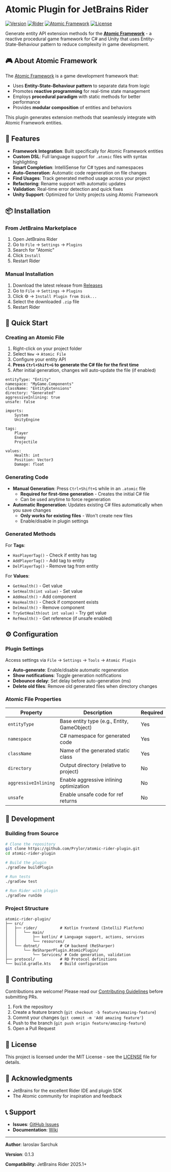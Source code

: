 # Atomic Plugin for JetBrains Rider

[![Version](https://img.shields.io/badge/version-0.1.3-blue.svg)](https://github.com/Prylor/atomic-rider-plugin)
[![Rider](https://img.shields.io/badge/Rider-2025.1-orange.svg)](https://www.jetbrains.com/rider/)
[![Atomic Framework](https://img.shields.io/badge/Atomic%20Framework-Compatible-brightgreen.svg)](https://github.com/StarKRE22/Atomic)
[![License](https://img.shields.io/badge/license-MIT-green.svg)](LICENSE)

Generate entity API extension methods for the [**Atomic Framework**](https://github.com/StarKRE22/Atomic) - a reactive procedural game framework for C# and Unity that uses Entity-State-Behaviour pattern to reduce complexity in game development.

## 🎮 About Atomic Framework

The [Atomic Framework](https://github.com/StarKRE22/Atomic) is a game development framework that:
- Uses **Entity-State-Behaviour pattern** to separate data from logic
- Promotes **reactive programming** for real-time state management
- Employs **procedural paradigm** with static methods for better performance
- Provides **modular composition** of entities and behaviors

This plugin generates extension methods that seamlessly integrate with Atomic Framework entities.

## 🚀 Features

- **Framework Integration**: Built specifically for Atomic Framework entities
- **Custom DSL**: Full language support for `.atomic` files with syntax highlighting
- **Smart Completion**: IntelliSense for C# types and namespaces
- **Auto-Generation**: Automatic code regeneration on file changes
- **Find Usages**: Track generated method usage across your project
- **Refactoring**: Rename support with automatic updates
- **Validation**: Real-time error detection and quick fixes
- **Unity Support**: Optimized for Unity projects using Atomic Framework

## 📦 Installation

### From JetBrains Marketplace
1. Open JetBrains Rider
2. Go to `File` → `Settings` → `Plugins`
3. Search for "Atomic"
4. Click `Install`
5. Restart Rider

### Manual Installation
1. Download the latest release from [Releases](https://github.com/Prylor/atomic-rider-plugin/releases)
2. Go to `File` → `Settings` → `Plugins`
3. Click ⚙️ → `Install Plugin from Disk...`
4. Select the downloaded `.zip` file
5. Restart Rider

## 🎯 Quick Start

### Creating an Atomic File

1. Right-click on your project folder
2. Select `New` → `Atomic File`
3. Configure your entity API
4. **Press `Ctrl+Shift+G` to generate the C# file for the first time**
5. After initial generation, changes will auto-update the file (if enabled)

```atomic
entityType: "Entity"
namespace: "MyGame.Components"
className: "EntityExtensions"
directory: "Generated"
aggressiveInlining: true
unsafe: false

imports:
    System
    UnityEngine

tags:
    Player
    Enemy
    Projectile

values:
    Health: int
    Position: Vector3
    Damage: float
```

### Generating Code

- **Manual Generation**: Press `Ctrl+Shift+G` while in an `.atomic` file
  - **Required for first-time generation** - Creates the initial C# file
  - Can be used anytime to force regeneration
- **Automatic Regeneration**: Updates existing C# files automatically when you save changes
  - **Only works for existing files** - Won't create new files
  - Enable/disable in plugin settings

### Generated Methods

For **Tags**:
- `HasPlayerTag()` - Check if entity has tag
- `AddPlayerTag()` - Add tag to entity
- `DelPlayerTag()` - Remove tag from entity

For **Values**:
- `GetHealth()` - Get value
- `SetHealth(int value)` - Set value
- `AddHealth()` - Add component
- `HasHealth()` - Check if component exists
- `DelHealth()` - Remove component
- `TryGetHealth(out int value)` - Try get value
- `RefHealth()` - Get reference (if unsafe enabled)

## ⚙️ Configuration

### Plugin Settings

Access settings via `File` → `Settings` → `Tools` → `Atomic Plugin`

- **Auto-generate**: Enable/disable automatic regeneration
- **Show notifications**: Toggle generation notifications
- **Debounce delay**: Set delay before auto-generation (ms)
- **Delete old files**: Remove old generated files when directory changes

### Atomic File Properties

| Property | Description | Required |
|----------|-------------|----------|
| `entityType` | Base entity type (e.g., Entity, GameObject) | Yes |
| `namespace` | C# namespace for generated code | Yes |
| `className` | Name of the generated static class | Yes |
| `directory` | Output directory (relative to project) | No |
| `aggressiveInlining` | Enable aggressive inlining optimization | No |
| `unsafe` | Enable unsafe code for ref returns | No |

## 🔧 Development

### Building from Source

```bash
# Clone the repository
git clone https://github.com/Prylor/atomic-rider-plugin.git
cd atomic-rider-plugin

# Build the plugin
./gradlew buildPlugin

# Run tests
./gradlew test

# Run Rider with plugin
./gradlew runIde
```

### Project Structure

```
atomic-rider-plugin/
├── src/
│   ├── rider/          # Kotlin frontend (IntelliJ Platform)
│   │   └── main/
│   │       ├── kotlin/ # Language support, actions, services
│   │       └── resources/
│   └── dotnet/         # C# backend (ReSharper)
│       └── ReSharperPlugin.AtomicPlugin/
│           └── Services/ # Code generation, validation
├── protocol/           # RD Protocol definitions
└── build.gradle.kts    # Build configuration
```

## 🤝 Contributing

Contributions are welcome! Please read our [Contributing Guidelines](CONTRIBUTING.md) before submitting PRs.

1. Fork the repository
2. Create a feature branch (`git checkout -b feature/amazing-feature`)
3. Commit your changes (`git commit -m 'Add amazing feature'`)
4. Push to the branch (`git push origin feature/amazing-feature`)
5. Open a Pull Request

## 📄 License

This project is licensed under the MIT License - see the [LICENSE](LICENSE) file for details.

## 🙏 Acknowledgments

- JetBrains for the excellent Rider IDE and plugin SDK
- The Atomic community for inspiration and feedback

## 📞 Support

- **Issues**: [GitHub Issues](https://github.com/Prylor/atomic-rider-plugin/issues)
- **Documentation**: [Wiki](https://github.com/Prylor/atomic-rider-plugin/wiki)

---

**Author**: Iaroslav Sarchuk

**Version**: 0.1.3

**Compatibility**: JetBrains Rider 2025.1+